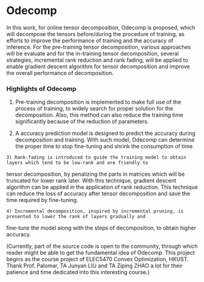 # Odecomp

In this work, for online tensor decomposition, Odecomp is proposed, which will decompose the tensors before/during the procedure of training, as efforts to improve the performance of training and the accuracy of inference. For the pre-training tensor decomposition, various approaches will be evaluate and for the in-training tensor decomposition, several strategies, incremental rank reduction and rank fading, will be applied to enable gradient descent algorithm for tensor decomposition and improve the overall performance of decomposition.

### Highlights of Odecomp
   1) Pre-training decomposition is implemented to make full use of the process of training, to widely search for proper
solution for the decomposition. Also, this method can also reduce the training time significantly because of the reduction
of parameters.

   2) A accuracy prediction model is designed to predict the accuracy during decomposition and training. With such model,
Odecomp can determine the proper time to stop fine-tuning and shrink the consumption of time.

    3) Rank-fading is introduced to guide the training model to obtain layers which tend to be low-rank and are friendly to
tensor decomposition, by penalizing the parts in matrices which will be truncated for lower rank later. With this technique,
gradient descent algorithm can be applied in the application of rank reduction. This technique can reduce the loss of
accuracy after tensor decomposition and save the time required by fine-tuning.

    4) Incremental decomposition, inspired by incremental pruning, is presented to lower the rank of layers gradually and
fine-tune the model along with the steps of decomposition, to obtain higher accuracy.

(Currently, part of the source code is open to the community, through which reader might be able to get the fundamental idea of Odecomp. This project begins as the course project of ELEC5470 Convex Optimization, HKUST. Thank Prof. Palomar, TA Junyan LIU and TA Ziping ZHAO a lot for their patience and time dedicated into this interesting course.)
